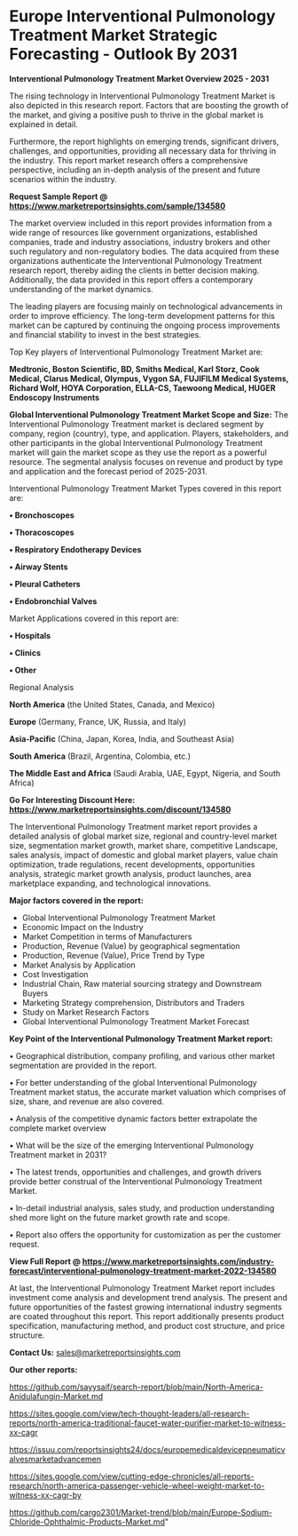  # Europe Interventional Pulmonology Treatment Market Strategic Forecasting - Outlook By 2031

<Strong> Interventional Pulmonology Treatment Market Overview 2025 - 2031</strong>

The rising technology in Interventional Pulmonology Treatment Market is also depicted in this research report. Factors that are boosting the growth of the market, and giving a positive push to thrive in the global market is explained in detail.

Furthermore, the report highlights on emerging trends, significant drivers, challenges, and opportunities, providing all necessary data for thriving in the industry. This report market research offers a comprehensive perspective, including an in-depth analysis of the present and future scenarios within the industry.

<strong>Request Sample Report @ <a href=https://www.marketreportsinsights.com/sample/134580>https://www.marketreportsinsights.com/sample/134580</a></strong>

The market overview included in this report provides information from a wide range of resources like government organizations, established companies, trade and industry associations, industry brokers and other such regulatory and non-regulatory bodies. The data acquired from these organizations authenticate the Interventional Pulmonology Treatment research report, thereby aiding the clients in better decision making. Additionally, the data provided in this report offers a contemporary understanding of the market dynamics.

The leading players are focusing mainly on technological advancements in order to improve efficiency. The long-term development patterns for this market can be captured by continuing the ongoing process improvements and financial stability to invest in the best strategies.

Top Key players of Interventional Pulmonology Treatment Market are:

<strong>Medtronic, Boston Scientific, BD, Smiths Medical, Karl Storz, Cook Medical, Clarus Medical, Olympus, Vygon SA, FUJIFILM Medical Systems, Richard Wolf, HOYA Corporation, ELLA-CS, Taewoong Medical, HUGER Endoscopy Instruments</strong>

<strong><b>Global Interventional Pulmonology Treatment Market Scope and Size:</b></strong>
The Interventional Pulmonology Treatment market is declared segment by company, region (country), type, and application. Players, stakeholders, and other participants in the global Interventional Pulmonology Treatment market will gain the market scope as they use the report as a powerful resource. The segmental analysis focuses on revenue and product by type and application and the forecast period of 2025-2031.

Interventional Pulmonology Treatment Market Types covered in this report are:

<strong>• Bronchoscopes

• Thoracoscopes

• Respiratory Endotherapy Devices

• Airway Stents

• Pleural Catheters

• Endobronchial Valves</strong>

Market Applications covered in this report are:

<strong>• Hospitals

• Clinics

• Other</strong> 

Regional Analysis

<strong>North America</strong> (the United States, Canada, and Mexico)

<strong>Europe</strong> (Germany, France, UK, Russia, and Italy)

<strong>Asia-Pacific</strong> (China, Japan, Korea, India, and Southeast Asia)

<strong>South America</strong> (Brazil, Argentina, Colombia, etc.)

<strong>The Middle East and Africa</strong> (Saudi Arabia, UAE, Egypt, Nigeria, and South Africa)

<strong>Go For Interesting Discount Here: <a href=https://www.marketreportsinsights.com/discount/134580>https://www.marketreportsinsights.com/discount/134580</a></strong>

The Interventional Pulmonology Treatment market report provides a detailed analysis of global market size, regional and country-level market size, segmentation market growth, market share, competitive Landscape, sales analysis, impact of domestic and global market players, value chain optimization, trade regulations, recent developments, opportunities analysis, strategic market growth analysis, product launches, area marketplace expanding, and technological innovations.

<strong><b>Major factors covered in the report:</b></strong>
<ul>
  <li>Global Interventional Pulmonology Treatment Market </li>
  <li>Economic Impact on the Industry</li>
  <li>Market Competition in terms of Manufacturers</li>
  <li>Production, Revenue (Value) by geographical segmentation</li>
  <li>Production, Revenue (Value), Price Trend by Type</li>
  <li>Market Analysis by Application</li>
  <li>Cost Investigation</li>
  <li>Industrial Chain, Raw material sourcing strategy and Downstream Buyers</li>
  <li>Marketing Strategy comprehension, Distributors and Traders</li>
  <li>Study on Market Research Factors</li>
  <li>Global Interventional Pulmonology Treatment Market Forecast</li>
</ul>

<strong><b>Key Point of the Interventional Pulmonology Treatment Market report:</b></strong>

• Geographical distribution, company profiling, and various other market segmentation are provided in the report.

• For better understanding of the global Interventional Pulmonology Treatment market status, the accurate market valuation which comprises of size, share, and revenue are also covered.

• Analysis of the competitive dynamic factors better extrapolate the complete market overview

• What will be the size of the emerging Interventional Pulmonology Treatment market in 2031?

• The latest trends, opportunities and challenges, and growth drivers provide better construal of the Interventional Pulmonology Treatment Market.

• In-detail industrial analysis, sales study, and production understanding shed more light on the future market growth rate and scope.

• Report also offers the opportunity for customization as per the customer request.

<strong><b>View Full Report @ <a href=https://www.marketreportsinsights.com/industry-forecast/interventional-pulmonology-treatment-market-2022-134580>https://www.marketreportsinsights.com/industry-forecast/interventional-pulmonology-treatment-market-2022-134580</a></b></strong>


At last, the Interventional Pulmonology Treatment Market report includes investment come analysis and development trend analysis. The present and future opportunities of the fastest growing international industry segments are coated throughout this report. This report additionally presents product specification, manufacturing method, and product cost structure, and price structure.

<strong>Contact Us:</strong>
sales@marketreportsinsights.com

<strong>Our other reports:</strong>

<a href=https://github.com/sayysaif/search-report/blob/main/North-America-Anidulafungin-Market.md>https://github.com/sayysaif/search-report/blob/main/North-America-Anidulafungin-Market.md</a>

<a href=https://sites.google.com/view/tech-thought-leaders/all-research-reports/north-america-traditional-faucet-water-purifier-market-to-witness-xx-cagr>https://sites.google.com/view/tech-thought-leaders/all-research-reports/north-america-traditional-faucet-water-purifier-market-to-witness-xx-cagr</a>

<a href=https://issuu.com/reportsinsights24/docs/europemedicaldevicepneumaticvalvesmarketadvancemen>https://issuu.com/reportsinsights24/docs/europemedicaldevicepneumaticvalvesmarketadvancemen</a>

<a href=https://sites.google.com/view/cutting-edge-chronicles/all-reports-research/north-america-passenger-vehicle-wheel-weight-market-to-witness-xx-cagr-by>https://sites.google.com/view/cutting-edge-chronicles/all-reports-research/north-america-passenger-vehicle-wheel-weight-market-to-witness-xx-cagr-by</a>

<a href=https://github.com/cargo2301/Market-trend/blob/main/Europe-Sodium-Chloride-Ophthalmic-Products-Market.md>https://github.com/cargo2301/Market-trend/blob/main/Europe-Sodium-Chloride-Ophthalmic-Products-Market.md</a>"
